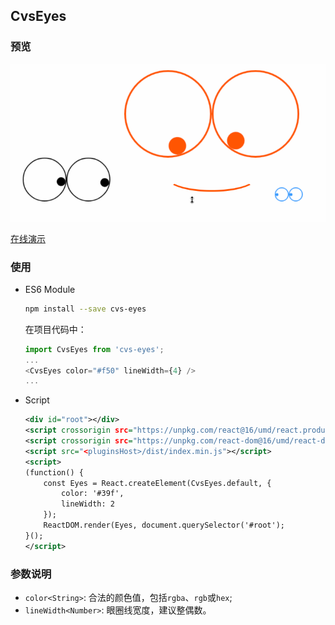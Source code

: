 ## CvsEyes

### 预览

![](./stare.gif)

[在线演示](http://seejs.me/eyes/demo/index.html)

### 使用

* ES6 Module
    ```bash
    npm install --save cvs-eyes
    ```
    在项目代码中：
    ```js
    import CvsEyes from 'cvs-eyes';
    ...
    <CvsEyes color="#f50" lineWidth={4} />
    ...
    ```

* Script
    ```xml
    <div id="root"></div>
    <script crossorigin src="https://unpkg.com/react@16/umd/react.production.min.js"></script>
    <script crossorigin src="https://unpkg.com/react-dom@16/umd/react-dom.production.min.js"></script>
    <script src="<pluginsHost>/dist/index.min.js"></script>
    <script>
    (function() {
        const Eyes = React.createElement(CvsEyes.default, {
            color: '#39f',
            lineWidth: 2
        });
        ReactDOM.render(Eyes, document.querySelector('#root');
    }();
    </script>
    ```

### 参数说明

* `color<String>`: 合法的颜色值，包括`rgba`、`rgb`或`hex`;
* `lineWidth<Number>`: 眼圈线宽度，建议整偶数。
